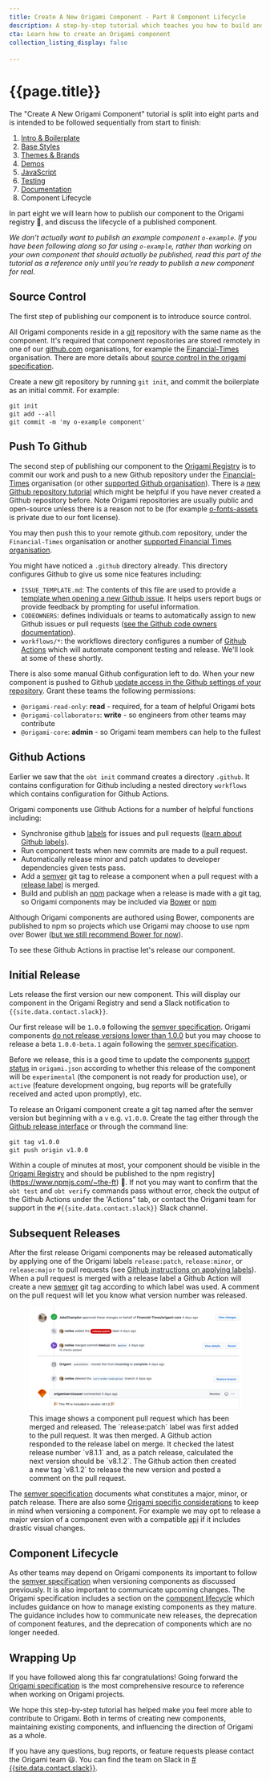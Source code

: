 ```yaml
---
title: Create A New Origami Component - Part 8 Component Lifecycle
description: A step-by-step tutorial which teaches you how to build and deploy a new Origami component.
cta: Learn how to create an Origami component
collection_listing_display: false

---
```


# {{page.title}}

The "Create A New Origami Component" tutorial is split into eight parts and is intended to be followed sequentially from start to finish:
1. [Intro & Boilerplate](/docs/tutorials/create-a-new-component-part-1/)
2. [Base Styles](/docs/tutorials/create-a-new-component-part-2/)
3. [Themes & Brands](/docs/tutorials/create-a-new-component-part-3/)
4. [Demos](/docs/tutorials/create-a-new-component-part-4/)
5. [JavaScript](/docs/tutorials/create-a-new-component-part-5/)
6. [Testing](/docs/tutorials/create-a-new-component-part-6/)
7. [Documentation](/docs/tutorials/create-a-new-component-part-7/)
8. Component Lifecycle

In part eight we will learn how to publish our component to the Origami registry 🎉, and discuss the lifecycle of a published component.

_We don't actually want to publish an example component `o-example`. If you have been following along so far using `o-example`, rather than working on your own component that should actually be published, read this part of the tutorial as a reference only until you're ready to publish a new component for real._

## Source Control

The first step of publishing our component is to introduce source control.

All Origami components reside in a [git](https://git-scm.com/) repository with the same name as the component. It's required that component repositories are stored remotely in one of our [github.com](https://github.com/) organisations, for example the [Financial-Times](https://github.com/Financial-Times/) organisation. There are more details about [source control in the origami specification](/spec/v1/components/#source-control).

Create a new git repository by running `git init`, and commit the boilerplate as an initial commit. For example:

<pre><code class="o-syntax-highlight--bash">git init
git add --all
git commit -m 'my o-example component'</code></pre>

## Push To Github

The second step of publishing our component to the [Origami Registry](https://registry.origami.ft.com/components/) is to commit our work and push to a new Github repository under the [Financial-Times](https://github.com/Financial-Times/) organisation (or other [supported Github organisation](/spec/v1/components/#source-control)). There is a [new Github repository tutorial](https://docs.github.com/en/github/creating-cloning-and-archiving-repositories/creating-a-new-repository) which might be helpful if you have never created a Github repository before. Note Origami repositories are usually public and open-source unless there is a reason not to be (for example [o-fonts-assets](https://github.com/Financial-Times/o-fonts-assets/) is private due to our font license).

You may then push this to your remote github.com repository, under the `Financial-Times` organisation or another [supported Financial Times organisation](/spec/v1/components/#source-control).

You might have noticed a `.github` directory already. This directory configures Github to give us some nice features including:
- `ISSUE_TEMPLATE.md`: The contents of this file are used to provide a [template when opening a new Github issue](https://help.github.com/en/github/building-a-strong-community/about-issue-and-pull-request-templates). It helps users report bugs or provide feedback by prompting for useful information.
- `CODEOWNERS`: defines individuals or teams to automatically assign to new Github issues or pull requests ([see the Github code owners documentation](https://help.github.com/en/github/creating-cloning-and-archiving-repositories/about-code-owners)).
- `workflows/*`: the workflows directory configures a number of [Github Actions](https://github.com/features/actions) which will automate component testing and release. We'll look at some of these shortly.

There is also some manual Github configuration left to do. When your new component is pushed to Github [update access in the Github settings of your repository](https://docs.github.com/en/github/getting-started-with-github/access-permissions-on-github). Grant these teams the following permissions:
- `@origami-read-only`: **read** - required, for a team of helpful Origami bots
- `@origami-collaborators`: **write** - so engineers from other teams may contribute
- `@origami-core`: **admin** - so Origami team members can help to the fullest

## Github Actions

Earlier we saw that the `obt init` command creates a directory `.github`. It contains configuration for Github including a nested directory `workflows` which contains configuration for Github Actions.

Origami components use Github Actions for a number of helpful functions including:
- Synchronise github [labels](https://github.com/Financial-Times/origami-labels#labels) for issues and pull requests ([learn about Github labels](https://docs.github.com/en/github/managing-your-work-on-github/about-labels)).
- Run component tests when new commits are made to a pull request.
- Automatically release minor and patch updates to developer dependencies given tests pass.
- Add a [semver](https://semver.org/) git tag to release a component when a pull request with a [release label](https://github.com/Financial-Times/origami-labels#continuous-delivery-labels) is merged.
- Build and publish an [npm](https://www.npmjs.com/) package when a release is made with a git tag, so Origami components may be included via [Bower](https://bower.io/) or [npm](https://www.npmjs.com/)

<aside>
Although Origami components are authored using Bower, components are published to npm so projects which use Origami may choose to use npm over Bower (<a href="/docs/tutorials/npm/">but we still recommend Bower for now</a>).
</aside>

To see these Github Actions in practise let's release our component.

## Initial Release

Lets release the first version our new component. This will display our component in the Origami Registry and send a Slack notification to `{{site.data.contact.slack}}`.

Our first release will be `1.0.0` following the [semver specification](https://semver.org/). Origami components [do not release versions lower than 1.0.0](/spec/v1/components/#component-release) but you may choose to release a beta `1.0.0-beta.1` again following the [semver specification](https://semver.org/).

Before we release, this is a good time to update the components [support status](/spec/v1/manifest/#supportstatus) in `origami.json` according to whether this release of the component will be `experimental` (the component is not ready for production use), or `active` (feature development ongoing, bug reports will be gratefully received and acted upon promptly), etc.

To release an Origami component create a git tag named after the semver version but beginning with a `v` e.g. `v1.0.0`. Create the tag either through the [Github release interface](https://docs.github.com/en/github/administering-a-repository/managing-releases-in-a-repository) or through the command line:

<pre><code class="o-syntax-highlight--bash">git tag v1.0.0
git push origin v1.0.0</code></pre>

Within a couple of minutes at most, your component should be visible in the [Origami Registry](https://registry.origami.ft.com/components?module=true&imageset=true&active=true&maintained=true&experimental=true) and should be published to the npm registry](https://www.npmjs.com/~the-ft) 🎉. If not you may want to confirm that the `obt test` and `obt verify` commands pass without error, check the output of the Github Actions under the 'Actions" tab, or contact the Origami team for support in the `#{{site.data.contact.slack}}` Slack channel.

## Subsequent Releases

After the first release Origami components may be released automatically by applying one of the Origami labels `release:patch`, `release:minor`, or `release:major` to pull requests (see [Github instructions on applying labels](https://docs.github.com/en/github/managing-your-work-on-github/applying-labels-to-issues-and-pull-requests)). When a pull request is merged with a release label a Github Action will create a new [semver](https://semver.org/) git tag according to which label was used. A comment on the pull request will let you know what version number was released.

<figure>
	<img alt="" src="/assets/images/tutorial-new-component/hello-world-demo-20-github.png" />
	<figcaption>
        This image shows a component pull request which has been merged and released. The `release:patch` label was first added to the pull request. It was then merged. A Github action responded to the release label on merge. It checked the latest release number `v8.1.1` and, as a patch release, calculated the next version should be `v8.1.2`. The Github action then created a new tag `v8.1.2` to release the new version and posted a comment on the pull request.
	</figcaption>
</figure>

The [semver specification](https://semver.org/) documents what constitutes a major, minor, or patch release. There are also some [Origami specific considerations](/docs/components/versioning/#how-components-are-versioned) to keep in mind when versioning a component. For example we may opt to release a major version of a component even with a compatible <abbr title="application programming interface">api</abbr> if it includes drastic visual changes.

## Component Lifecycle

As other teams may depend on Origami components its important to follow the [semver specification](https://semver.org/) when versioning components as discussed previously. It is also important to communicate upcoming changes. The Origami specification includes a section on the [component lifecycle](/spec/v1/components/#component-lifecycle) which includes guidance on how to manage existing components as they mature. The guidance includes how to communicate new releases, the deprecation of component features, and the deprecation of components which are no longer needed.

## Wrapping Up

If you have followed along this far congratulations! Going forward the [Origami specification](/spec/v1/) is the most comprehensive resource to reference when working on Origami projects.

We hope this step-by-step tutorial has helped make you feel more able to contribute to Origami. Both in terms of creating new components, maintaining existing components, and influencing the direction of Origami as a whole.

If you have any questions, bug reports, or feature requests please contact the Origami team &#x1F603;. You can find the team on Slack in <a href="https://financialtimes.slack.com/messages/{{site.data.contact.slack}}" class="o-typography-link--external" target="_blank">#{{site.data.contact.slack}}</a>.

